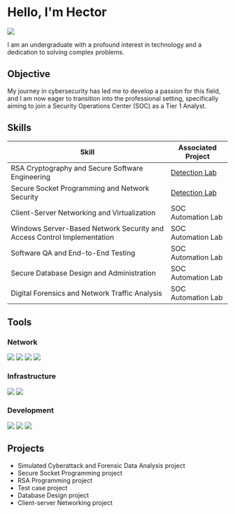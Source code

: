 # Hello, I'm Hector
<a href="www.linkedin.com/in/hector-agwara-2a8099212"><img src="https://img.shields.io/badge/-LinkedIn-0072b1?&style=for-the-badge&logo=linkedin&logoColor=white" /></a>



I am an undergraduate with a profound interest in technology and a dedication to solving complex problems.

## Objective

My journey in cybersecurity has led me to develop a passion for this field, and I am now eager to transition into the professional setting, specifically aiming to join a Security Operations Center (SOC) as a Tier 1 Analyst.

## Skills

| Skill                                         | Associated Project         |
|-----------------------------------------------|----------------------------|
| RSA Cryptography and Secure Software Engineering                              | <a href="https://google.com">Detection Lab</a>|
| Secure Socket Programming and Network Security                   | <a href="https://google.com">Detection Lab</a>|
| Client-Server Networking and Virtualization         | SOC Automation Lab|
| Windows Server-Based Network Security and Access Control Implementation      | SOC Automation Lab|
| Software QA and End-to-End Testing                  | SOC Automation Lab|
| Secure Database Design and Administration | SOC Automation Lab|
| Digital Forensics and Network Traffic Analysis | SOC Automation Lab|

## Tools


### Network
<div>
    <img src="https://img.shields.io/badge/-Wireshark-1679A7?&style=for-the-badge&logo=Wireshark&logoColor=white" />
    <img src="https://img.shields.io/badge/-NetworkMiner-3F7C5F?&style=for-the-badge&logo=NetworkMiner&logoColor=white" />
    <img src="https://img.shields.io/badge/-Event%20Viewer-0078D4?&style=for-the-badge&logo=Microsoft&logoColor=white" />
   <img src="https://img.shields.io/badge/-Hydra-DC3E44?&style=for-the-badge&logo=Hydra&logoColor=white" />

</div>

### Infrastructure
<div>
    <img src="https://img.shields.io/badge/-Windows%20Server-00A4EF?&style=for-the-badge&logo=windows-server&logoColor=white" />
    <img src="https://img.shields.io/badge/-VMware-607078?&style=for-the-badge&logo=VMware&logoColor=white" />
</div>

### Development
<div>
   <img src="https://img.shields.io/badge/-Java-F7B700?&style=for-the-badge&logo=java&logoColor=white" />
    <img src="https://img.shields.io/badge/-Splunk-000000?&style=for-the-badge&logo=Splunk&logoColor=white" />
   <img src="https://img.shields.io/badge/-SQL%20Workbench-00618A?&style=for-the-badge&logo=Apache&logoColor=white" />
</div>



## Projects
- Simulated Cyberattack and Forensic Data Analysis project
- Secure Socket Programming project
- RSA Programming project
- Test case project
- Database Design project
- Client-server Networking project

